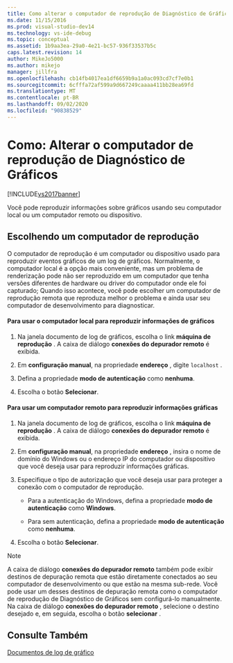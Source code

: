 ```yaml
---
title: Como alterar o computador de reprodução de Diagnóstico de Gráficos | Microsoft Docs
ms.date: 11/15/2016
ms.prod: visual-studio-dev14
ms.technology: vs-ide-debug
ms.topic: conceptual
ms.assetid: 1b9aa3ea-29a0-4e21-bc57-936f33537b5c
caps.latest.revision: 14
author: MikeJo5000
ms.author: mikejo
manager: jillfra
ms.openlocfilehash: cb14fb4017ea1df6659b9a1a0ac093cd7cf7e0b1
ms.sourcegitcommit: 6cfffa72af599a9d667249caaaa411bb28ea69fd
ms.translationtype: MT
ms.contentlocale: pt-BR
ms.lasthandoff: 09/02/2020
ms.locfileid: "90838529"
---
```

# <a name="how-to-change-the-graphics-diagnostics-playback-machine"></a>Como: Alterar o computador de reprodução de Diagnóstico de Gráficos
[!INCLUDE[vs2017banner](../includes/vs2017banner.md)]

Você pode reproduzir informações sobre gráficos usando seu computador local ou um computador remoto ou dispositivo.  
  
## <a name="choosing-a-playback-machine"></a>Escolhendo um computador de reprodução  
 O computador de reprodução é um computador ou dispositivo usado para reproduzir eventos gráficos de um log de gráficos. Normalmente, o computador local é a opção mais conveniente, mas um problema de renderização pode não ser reproduzido em um computador que tenha versões diferentes de hardware ou driver do computador onde ele foi capturado; Quando isso acontece, você pode escolher um computador de reprodução remota que reproduza melhor o problema e ainda usar seu computador de desenvolvimento para diagnosticar.  
  
#### <a name="to-use-the-local-machine-to-play-back-graphics-information"></a>Para usar o computador local para reproduzir informações de gráficos  
  
1. Na janela documento de log de gráficos, escolha o link **máquina de reprodução** . A caixa de diálogo **conexões do depurador remoto** é exibida.  
  
2. Em **configuração manual**, na propriedade **endereço** , digite `localhost` .  
  
3. Defina a propriedade **modo de autenticação** como **nenhuma**.  
  
4. Escolha o botão **Selecionar**.  
  
#### <a name="to-use-a-remote-machine-to-play-back-graphics-information"></a>Para usar um computador remoto para reproduzir informações gráficas  
  
1. Na janela documento de log de gráficos, escolha o link **máquina de reprodução** . A caixa de diálogo **conexões do depurador remoto** é exibida.  
  
2. Em **configuração manual**, na propriedade **endereço** , insira o nome de domínio do Windows ou o endereço IP do computador ou dispositivo que você deseja usar para reproduzir informações gráficas.  
  
3. Especifique o tipo de autorização que você deseja usar para proteger a conexão com o computador de reprodução.  
  
    - Para a autenticação do Windows, defina a propriedade **modo de autenticação** como **Windows**.  
  
    - Para sem autenticação, defina a propriedade **modo de autenticação** como **nenhuma**.  
  
4. Escolha o botão **Selecionar**.  
  
> [!NOTE]
> A caixa de diálogo **conexões do depurador remoto** também pode exibir destinos de depuração remota que estão diretamente conectados ao seu computador de desenvolvimento ou que estão na mesma sub-rede. Você pode usar um desses destinos de depuração remota como o computador de reprodução de Diagnóstico de Gráficos sem configurá-lo manualmente. Na caixa de diálogo **conexões do depurador remoto** , selecione o destino desejado e, em seguida, escolha o botão **selecionar** .  
  
## <a name="see-also"></a>Consulte Também  
 [Documentos de log de gráfico](../debugger/graphics-log-document.md)
